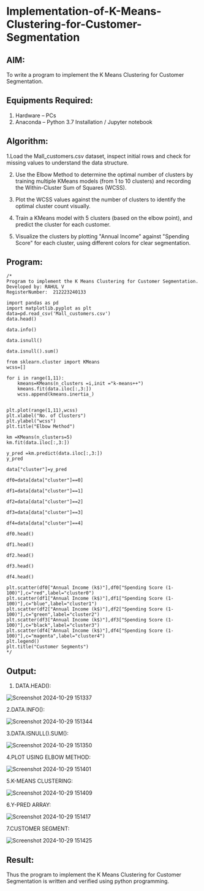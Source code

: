 # Implementation-of-K-Means-Clustering-for-Customer-Segmentation

## AIM:
To write a program to implement the K Means Clustering for Customer Segmentation.

## Equipments Required:
1. Hardware – PCs
2. Anaconda – Python 3.7 Installation / Jupyter notebook

## Algorithm:

1.Load the Mall_customers.csv dataset, inspect initial rows and check for missing values to understand the data structure.

2. Use the Elbow Method to determine the optimal number of clusters by training multiple KMeans models (from 1 to 10 clusters) and recording the Within-Cluster Sum of Squares (WCSS).

3. Plot the WCSS values against the number of clusters to identify the optimal cluster count visually.

4. Train a KMeans model with 5 clusters (based on the elbow point), and predict the cluster for each customer.

5. Visualize the clusters by plotting "Annual Income" against "Spending Score" for each cluster, using different colors for clear segmentation.
 
## Program:
```
/*
Program to implement the K Means Clustering for Customer Segmentation.
Developed by: RAHUL V
RegisterNumber:  212223240133

import pandas as pd
import matplotlib.pyplot as plt
data=pd.read_csv('Mall_customers.csv')
data.head()

data.info()

data.isnull()

data.isnull().sum()

from sklearn.cluster import KMeans
wcss=[]

for i in range(1,11):
    kmeans=KMeans(n_clusters =i,init ="k-means++")
    kmeans.fit(data.iloc[:,3:])
    wcss.append(kmeans.inertia_)


plt.plot(range(1,11),wcss)
plt.xlabel("No. of Clusters")
plt.ylabel("wcss")
plt.title("Elbow Method")

km =KMeans(n_clusters=5)
km.fit(data.iloc[:,3:])

y_pred =km.predict(data.iloc[:,3:])
y_pred

data["cluster"]=y_pred

df0=data[data["cluster"]==0]

df1=data[data["cluster"]==1]

df2=data[data["cluster"]==2]

df3=data[data["cluster"]==3]

df4=data[data["cluster"]==4]

df0.head()

df1.head()

df2.head()

df3.head()

df4.head()

plt.scatter(df0["Annual Income (k$)"],df0["Spending Score (1-100)"],c="red",label="cluster0")
plt.scatter(df1["Annual Income (k$)"],df1["Spending Score (1-100)"],c="blue",label="cluster1")
plt.scatter(df2["Annual Income (k$)"],df2["Spending Score (1-100)"],c="green",label="cluster2")
plt.scatter(df3["Annual Income (k$)"],df3["Spending Score (1-100)"],c="black",label="cluster3")
plt.scatter(df4["Annual Income (k$)"],df4["Spending Score (1-100)"],c="magenta",label="cluster4")
plt.legend()
plt.title("Customer Segments")
*/
```

## Output:

1. DATA.HEAD():
   
![Screenshot 2024-10-29 151337](https://github.com/user-attachments/assets/79ae05b9-4e89-4432-8aee-0480c4ada305)

2.DATA.INFO():

![Screenshot 2024-10-29 151344](https://github.com/user-attachments/assets/72310976-385f-4274-9769-41f7fda00f45)

3.DATA.ISNULL().SUM():

![Screenshot 2024-10-29 151350](https://github.com/user-attachments/assets/59d1c97c-16c0-4ec6-bc49-f7335a7cc024)

4.PLOT USING ELBOW METHOD:

![Screenshot 2024-10-29 151401](https://github.com/user-attachments/assets/9ccdd792-f8a5-4f19-90e4-58dfc0bc1c11)

5.K-MEANS CLUSTERING:   

![Screenshot 2024-10-29 151409](https://github.com/user-attachments/assets/9b9814b9-7545-4f31-84ca-7955ac821490)

6.Y-PRED ARRAY:

![Screenshot 2024-10-29 151417](https://github.com/user-attachments/assets/8037e225-4be5-4cc7-8f27-607efe8fad0e)

7.CUSTOMER SEGMENT:

![Screenshot 2024-10-29 151425](https://github.com/user-attachments/assets/f9ceae72-62ec-4ff3-9b25-531f030dc6a3)

## Result:
Thus the program to implement the K Means Clustering for Customer Segmentation is written and verified using python programming.
